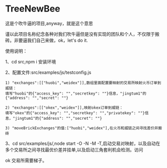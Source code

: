 # TreeNewBee

这是个吹牛逼的项目,anyway，就是这个意思

谨以此项目名称纪念各种对我们吹牛逼但是没有实现的团队和个人，不仅限于搬砖。非要逼我们自己来做，ok，let's do it.

使用说明：

1、cd src,npm i 安装环境

2、配置文件:src/examples/js/testconfig.js

    1) "exchanges":[["huobi","weidex"]],数组里面配置要映射的交易所映射火币订单到威链：
    填写"huobi"的{"access_key": "","secretkey": ""}信息，"jingtum1"的{"address": "","secret": ""}

    2) "exchanges":[["okex","weidex"]],映射okex订单到威链：
    填写"okex"的{"access_key": "","secretkey": "","privatekey": ""}信息，"jingtum1"的{"address": "","secret": ""}

    3) "moveBrickExchanges"的值:["huobi","weidex"],在火币和威链之间寻找差价并搬砖

3、cd src/examples/js/,node start -O -N -M -T,启动交易对映射，以及自动在多个交易所之间寻找最优价差并挂单,以及启动三角套利机会检测。访问 

ok 交易所需要梯子。
